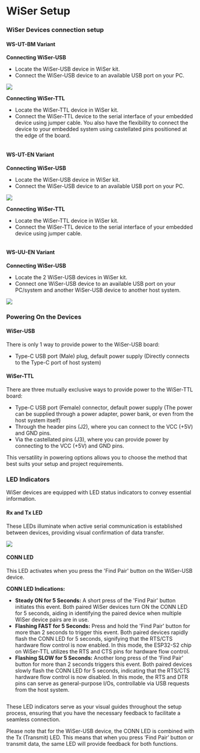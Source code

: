 # WiSer Setup

### WiSer Devices connection setup <a href="#toc150171902" id="toc150171902"></a>

#### WS-UT-BM Variant <a href="#toc150171903" id="toc150171903"></a>

**Connecting WiSer-USB**

* Locate the WiSer-USB device in WiSer kit.
* Connect the WiSer-USB device to an available USB port on your PC.

![](<../.gitbook/assets/0 (1).png>)

**Connecting WiSer-TTL**

* Locate the WiSer-TTL device in WiSer kit.
* Connect the WiSer-TTL device to the serial interface of your embedded device using jumper cable. You also have the flexibility to connect the device to your embedded system using castellated pins positioned at the edge of the board.

<figure><img src="../.gitbook/assets/16 (1).png" alt=""><figcaption></figcaption></figure>

#### WS-UT-EN Variant

**Connecting WiSer-USB**

* Locate the WiSer-USB device in WiSer kit.
* Connect the WiSer-USB device to an available USB port on your PC.

![](<../.gitbook/assets/2 (1).png>)

**Connecting WiSer-TTL**

* Locate the WiSer-TTL device in WiSer kit.
* Connect the WiSer-TTL device to the serial interface of your embedded device using jumper cable.

<figure><img src="../.gitbook/assets/19 (1).png" alt=""><figcaption></figcaption></figure>

#### WS-UU-EN Variant <a href="#toc150171904" id="toc150171904"></a>

**Connecting WiSer-USB**

* Locate the 2 WiSer-USB devices in WiSer kit.
* Connect one WiSer-USB device to an available USB port on your PC/system and another WiSer-USB device to another host system.

![](<../.gitbook/assets/4 (1).png>)

### Powering On the Devices <a href="#toc150171905" id="toc150171905"></a>

#### WiSer-USB <a href="#toc150171906" id="toc150171906"></a>

There is only 1 way to provide power to the WiSer-USB board:

* Type-C USB port (Male) plug, default power supply (Directly connects to the Type-C port of host system)

#### WiSer-TTL

There are three mutually exclusive ways to provide power to the WiSer-TTL board:

* Type-C USB port (Female) connector, default power supply (The power can be supplied through a power adapter, power bank, or even from the host system itself)
* Through the header pins (J2), where you can connect to the VCC (+5V) and GND pins.
* Via the castellated pins (J3), where you can provide power by connecting to the VCC (+5V) and GND pins.

This versatility in powering options allows you to choose the method that best suits your setup and project requirements.

### LED Indicators <a href="#toc150171908" id="toc150171908"></a>

WiSer devices are equipped with LED status indicators to convey essential information.

#### Rx and Tx LED <a href="#toc150171909" id="toc150171909"></a>

These LEDs illuminate when active serial communication is established between devices, providing visual confirmation of data transfer.

![](<../.gitbook/assets/5 (1).png>)

#### CONN LED <a href="#toc150171910" id="toc150171910"></a>

This LED activates when you press the 'Find Pair' button on the WiSer-USB device.

**CONN LED Indications:**

* **Steady ON for 5 Seconds:** A short press of the 'Find Pair' button initiates this event. Both paired WiSer devices turn ON the CONN LED for 5 seconds, aiding in identifying the paired device when multiple WiSer device pairs are in use.
* **Flashing FAST for 5 Seconds:** Press and hold the 'Find Pair' button for more than 2 seconds to trigger this event. Both paired devices rapidly flash the CONN LED for 5 seconds, signifying that the RTS/CTS hardware flow control is now enabled. In this mode, the ESP32-S2 chip on WiSer-TTL utilizes the RTS and CTS pins for hardware flow control.
* **Flashing SLOW for 5 Seconds:** Another long press of the 'Find Pair' button for more than 2 seconds triggers this event. Both paired devices slowly flash the CONN LED for 5 seconds, indicating that the RTS/CTS hardware flow control is now disabled. In this mode, the RTS and DTR pins can serve as general-purpose I/Os, controllable via USB requests from the host system.

<figure><img src="../.gitbook/assets/40 (1).png" alt=""><figcaption></figcaption></figure>

These LED indicators serve as your visual guides throughout the setup process, ensuring that you have the necessary feedback to facilitate a seamless connection.

Please note that for the WiSer-USB device, the CONN LED is combined with the Tx (Transmit) LED. This means that when you press ‘Find Pair’ button or transmit data, the same LED will provide feedback for both functions.
